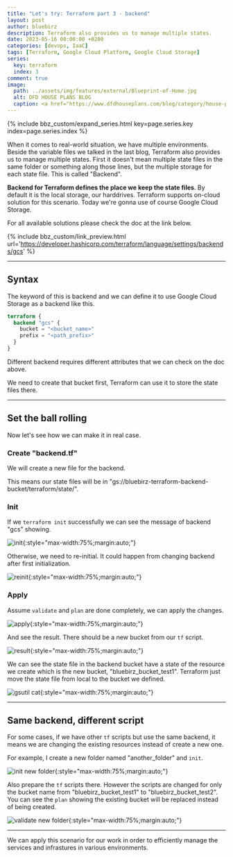 ```yaml
---
title: "Let's try: Terraform part 3 - backend"
layout: post
author: bluebirz
description: Terraform also provides us to manage multiple states.
date: 2023-05-16 00:00:00 +0200
categories: [devops, IaaC]
tags: [Terraform, Google Cloud Platform, Google Cloud Storage]
series:
  key: terraform
  index: 3
comment: true
image:
  path: ../assets/img/features/external/Blueprint-of-Home.jpg
  alt: DFD HOUSE PLANS BLOG
  caption: <a href="https://www.dfdhouseplans.com/blog/category/house-plans/">DFD HOUSE PLANS BLOG</a>
---
```


{% include bbz_custom/expand_series.html key=page.series.key index=page.series.index %}

When it comes to real-world situation, we have multiple environments. Beside the variable files we talked in the last blog, Terraform also provides us to manage multiple states. First it doesn't mean multiple state files in the same folder or something along those lines, but the multiple storage for each state file. This is called "Backend".

**Backend for Terraform defines the place we keep the state files**. By default it is the local storage, our harddrives. Terraform supports on-cloud solution for this scenario. Today we're gonna use of course Google Cloud Storage.

For all available solutions please check the doc at the link below.

{% include bbz_custom/link_preview.html url='<https://developer.hashicorp.com/terraform/language/settings/backends/gcs>' %}

---

## Syntax

The keyword of this is backend and we can define it to use Google Cloud Storage as a backend like this.

```terraform
terraform {
  backend "gcs" {
    bucket = "<bucket_name>"
    prefix = "<path_prefix>"
  }
}
```

Different backend requires different attributes that we can check on the doc above.

We need to create that bucket first, Terraform can use it to store the state files there.

---

## Set the ball rolling

Now let's see how we can make it in real case.

### Create "backend.tf"

We will create a new file for the backend.

<script src="https://gist.github.com/bluebirz/18d2776ce67e82a9462eb6e2cf5ed6d6.js"></script>

This means our state files will be in "gs://bluebirz-terraform-backend-bucket/terraform/state/".

### Init

If we `terraform init` successfully we can see the message of backend "gcs" showing.

![init](https://bluebirzdotnet.s3.ap-southeast-1.amazonaws.com/terraform/p3/01-init.png){:style="max-width:75%;margin:auto;"}

Otherwise, we need to re-initial. It could happen from changing backend after first initialization.

![reinit](https://bluebirzdotnet.s3.ap-southeast-1.amazonaws.com/terraform/p3/02-init-fail.png){:style="max-width:75%;margin:auto;"}

### Apply

Assume `validate` and `plan` are done completely, we can apply the changes.

![apply](https://bluebirzdotnet.s3.ap-southeast-1.amazonaws.com/terraform/p3/03-apply.png){:style="max-width:75%;margin:auto;"}

And see the result. There should be a new bucket from our `tf` script.

![result](https://bluebirzdotnet.s3.ap-southeast-1.amazonaws.com/terraform/p3/04-buckets.png){:style="max-width:75%;margin:auto;"}

We can see the state file in the backend bucket have a state of the resource we create which is the new bucket, "bluebirz_bucket_test1". Terraform just move the state file from local to the bucket we defined.

![gsutil cat](https://bluebirzdotnet.s3.ap-southeast-1.amazonaws.com/terraform/p3/05-cat-state.png){:style="max-width:75%;margin:auto;"}

---

## Same backend, different script

For some cases, if we have other `tf` scripts but use the same backend, it means we are changing the existing resources instead of create a new one.

For example, I create a new folder named "another_folder" and `init`.

![init new folder](https://bluebirzdotnet.s3.ap-southeast-1.amazonaws.com/terraform/p3/06-same-backend-new-tf.png){:style="max-width:75%;margin:auto;"}

Also prepare the `tf` scripts there. However the scripts are changed for only the bucket name from "bluebirz_bucket_test1" to "bluebirz_bucket_test2". You can see the `plan` showing the existing bucket will be replaced instead of being created.

![validate new folder](https://bluebirzdotnet.s3.ap-southeast-1.amazonaws.com/terraform/p3/07-same-backend-plan.png){:style="max-width:75%;margin:auto;"}

---

We can apply this scenario for our work in order to efficiently manage the services and infrastures in various environments.
